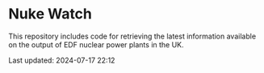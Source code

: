 # Nuke Watch

This repository includes code for retrieving the latest information available on the output of EDF nuclear power plants in the UK.

Last updated: 2024-07-17 22:12
